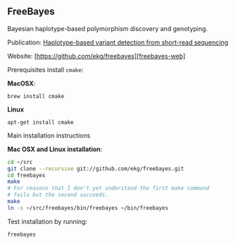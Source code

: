 ## FreeBayes

Bayesian haplotype-based polymorphism discovery and genotyping. 

Publication: [Haplotype-based variant detection from short-read sequencing][freebayes-pub]

Website: [https://github.com/ekg/freebayes][freebayes-web]

[freebayes-pub]: http://arxiv.org/abs/1207.3907
[freebayes-web]: https://github.com/ekg/freebayes

Prerequisites install `cmake`:

**MacOSX**:

	brew install cmake
	
**Linux**

	apt-get install cmake

Main installation instructions

**Mac OSX and Linux installation**:

```bash
cd ~/src
git clone --recursive git://github.com/ekg/freebayes.git
cd freebayes
make
# For reasons that I don't yet understand the first make command
# fails but the second succeeds.
make
ln -s ~/src/freebayes/bin/freebayes ~/bin/freebayes
```

Test installation by running:

    freebayes
    